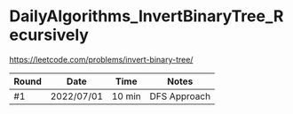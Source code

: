 # DailyAlgorithms_InvertBinaryTree_Recursively

https://leetcode.com/problems/invert-binary-tree/

|Round | Date | Time | Notes |
|---|---|---|---|
| #1 | 2022/07/01 | 10 min | DFS Approach |
